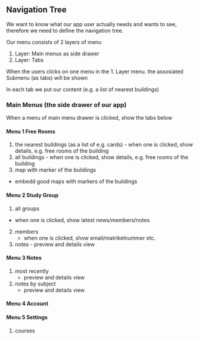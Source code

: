 ## Navigation Tree ##

We want to know what our app user actually needs and wants to see, therefore we need to define the navigation tree.

Our menu consists of 2 layers of menu

1. Layer: Main menus as side drawer
2. Layer: Tabs 

When the users clicks on one menu in the 1. Layer menu. the assosiated Submenu (as tabs) will be shown

In each tab we put our content (e.g. a list of nearest buildings) 


### Main Menus (the side drawer of our app) ###

When a menu of main menu drawer is clicked, show the tabs below

#### Menu 1 Free Rooms ####
  1. the nearest buildings (as a list of e.g. cards)
    - when one is clicked, show details, e.g. free rooms of the building
  2. all buildings
    - when one is clicked, show details, e.g. free rooms of the building
  3. map with marker of the buildings
   - embedd good maps with markers of the buildings
  
#### Menu 2 Study Group ####
  1. all groups
   - when one is clicked, show latest news/members/notes
  2. members
     - when one is clicked, show email/matrikelnummer etc.
  3. notes
    - preview and details view
  
#### Menu 3 Notes ####
  1. most recently
      - preview and details view
  2. notes by subject
      - preview and details view
      
#### Menu 4 Account ####

#### Menu 5 Settings ####
  1. courses
